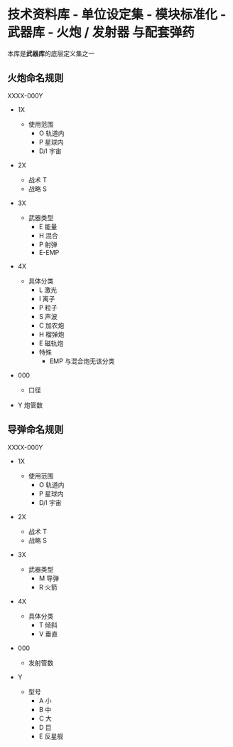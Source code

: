 # 技术资料库 - 单位设定集 - 模块标准化 - 武器库 - 火炮 / 发射器 与配套弹药

本库是**武器库**的底层定义集之一

## 火炮命名规则

XXXX-000Y

- 1X
  - 使用范围
    - O 轨道内
    - P 星球内
    - D/I 宇宙

- 2X
  - 战术 T
  - 战略 S

- 3X
  - 武器类型
    - E 能量
    - H 混合
    - P 射弹
    - E-EMP

- 4X
  - 具体分类
    - L 激光
    - I 离子
    - P 粒子
    - S 声波
    - C 加农炮
    - H 榴弹炮
    - E 磁轨炮
    - 特殊
      - EMP 与混合炮无该分类

- 000
  - 口径

- Y 炮管数

## 导弹命名规则

XXXX-000Y

- 1X
  - 使用范围
    - O 轨道内
    - P 星球内
    - D/I 宇宙

- 2X
  - 战术 T
  - 战略 S

- 3X
  - 武器类型
    - M 导弹
    - R 火箭

- 4X
  - 具体分类
    - T 倾斜
    - V 垂直

- 000
  - 发射管数

- Y
  - 型号
    - A 小
    - B 中
    - C 大
    - D 巨
    - E 反星舰
